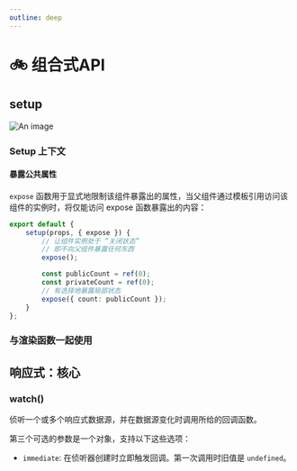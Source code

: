 ```yaml
---
outline: deep
---
```


# 🚲 组合式API

## setup

![An image](/vue/setup.png)

### Setup 上下文

#### 暴露公共属性

`expose` 函数用于显式地限制该组件暴露出的属性，当父组件通过模板引用访问该组件的实例时，将仅能访问 expose 函数暴露出的内容：

```ts
export default {
	setup(props, { expose }) {
		// 让组件实例处于 “关闭状态”
		// 即不向父组件暴露任何东西
		expose();

		const publicCount = ref(0);
		const privateCount = ref(0);
		// 有选择地暴露局部状态
		expose({ count: publicCount });
	}
};
```

### 与渲染函数一起使用

## 响应式：核心

### watch()

侦听一个或多个响应式数据源，并在数据源变化时调用所给的回调函数。

第三个可选的参数是一个对象，支持以下这些选项：

- `immediate`: 在侦听器创建时立即触发回调。第一次调用时旧值是 `undefined`。

